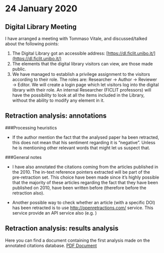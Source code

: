 # 24 January 2020
## Digital Library Meeting
I have arranged a meeting with Tommaso Vitale, and discussed/talked about the following points:

1. The Digital Library got an accessible address: [https://dl.ficlit.unibo.it/](https://dl.ficlit.unibo.it/)
2. The elements that the digital library visitors can view, are those made public.
3. We have managed to establish a privilege assignment to the visitors according to their role. 
The roles are: Researcher -> Author -> Reviewer -> Editor. 
We will create a login page which let visitors log into the digital library with their role. An internal Researcher (FICLIT professors) will have the possibility to look at all the items included in the Library, without the ability to modify any element in it. 

## Retraction analysis: annotations

###Processing heuristics 
* If the author mention the fact that the analysed paper ha been retracted, this does not mean that his sentiment regarding it is “negative”. Unless he is mentioning other relevant words that might let us suspect that. 

###General notes
* I have also annotated the citations coming from the articles published in the 2010. The in-text reference pointers extracted will be part of the pre-retraction set. This choice have been made since it’s highly possible that the majority of these articles regarding the fact that they have been published on 2010, have been written before (therefore before the retraction also).

* Another possible way to check whether an article (with a specific DOI) has been retracted is to use http://openretractions.com/ service. This service provide an API service also (e.g. )

## Retraction analysis: results analysis
Here you can find a document containing the first analysis made on the  annotated citations database. [PDF Document](img/pre-post_retraction_stats.pdf) 